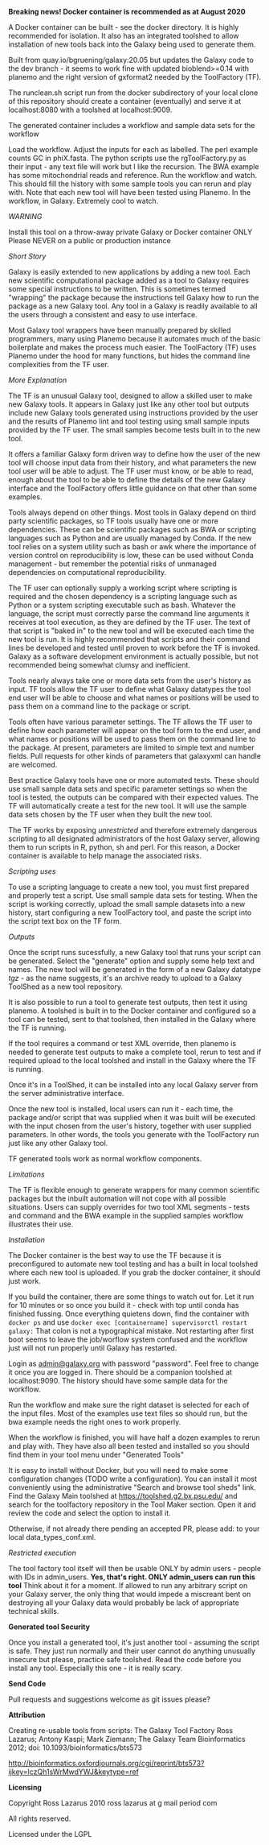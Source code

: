 ﻿**Breaking news! Docker container is recommended as at August 2020**

A Docker container can be built - see the docker directory.
It is highly recommended for isolation. It also has an integrated toolshed to allow installation of new tools back
into the Galaxy being used to generate them.

Built from quay.io/bgruening/galaxy:20.05 but updates the
Galaxy code to the dev branch - it seems to work fine with updated bioblend>=0.14
with planemo and the right version of gxformat2 needed by the ToolFactory (TF).

The runclean.sh script run from the docker subdirectory of your local clone of this repository
should create a container (eventually) and serve it at localhost:8080 with a toolshed at
localhost:9009.

The generated container includes a workflow and sample data sets for the workflow

Load the workflow. Adjust the inputs for each as labelled. The perl example counts GC in phiX.fasta.
The python scripts use the rgToolFactory.py as their input - any text file will work but I like the
recursion. The BWA example has some mitochondrial reads and reference. Run the workflow and watch.
This should fill the history with some sample tools you can rerun and play with.
Note that each new tool will have been tested using Planemo. In the workflow, in Galaxy.
Extremely cool to watch.

*WARNING*

 Install this tool on a throw-away private Galaxy or Docker container ONLY
 Please NEVER on a public or production instance

*Short Story*

Galaxy is easily extended to new applications by adding a new tool. Each new scientific computational package added as
a tool to Galaxy requires some special instructions to be written. This is sometimes termed "wrapping" the package
because the instructions tell Galaxy how to run the package as a new Galaxy tool. Any tool in a Galaxy is
readily available to all the users through a consistent and easy to use interface.

Most Galaxy tool wrappers have been manually prepared by skilled programmers, many using Planemo because it
automates much of the basic boilerplate and makes the process much easier. The ToolFactory (TF)
uses Planemo under the hood for many functions, but hides the command
line complexities from the TF user.

*More Explanation*

The TF is an unusual Galaxy tool, designed to allow a skilled user to make new Galaxy tools.
It appears in Galaxy just like any other tool but outputs include new Galaxy tools generated
using instructions provided by the user and the results of Planemo lint and tool testing using
small sample inputs provided by the TF user. The small samples become tests built in to the new tool.

It offers a familiar Galaxy form driven way to define how the user of the new tool will
choose input data from their history, and what parameters the new tool user will be able to adjust.
The TF user must know, or be able to read, enough about the tool to be able to define the details of
the new Galaxy interface and the ToolFactory offers little guidance on that other than some examples.

Tools always depend on other things. Most tools in Galaxy depend on third party
scientific packages, so TF tools usually have one or more dependencies. These can be
scientific packages such as BWA or scripting languages such as Python and are
usually managed by Conda. If the new tool relies on a system utility such as bash or awk
where the importance of version control on reproducibility is low, these can be used without
Conda management - but remember the potential risks of unmanaged dependencies on computational
reproducibility.

The TF user can optionally supply a working script where scripting is
required and the chosen dependency is a scripting language such as Python or a system
scripting executable such as bash. Whatever the language, the script must correctly parse the command line
arguments it receives at tool execution, as they are defined by the TF user. The
text of that script is "baked in" to the new tool and will be executed each time
the new tool is run. It is highly recommended that scripts and their command lines be developed
and tested until proven to work before the TF is invoked. Galaxy as a software development
environment is actually possible, but not recommended being somewhat clumsy and inefficient.

Tools nearly always take one or more data sets from the user's history as input. TF tools
allow the TF user to define what Galaxy datatypes the tool end user will be able to choose and what
names or positions will be used to pass them on a command line to the package or script.

Tools often have various parameter settings. The TF allows the TF user to define how each
parameter will appear on the tool form to the end user, and what names or positions will be
used to pass them on the command line to the package. At present, parameters are limited to
simple text and number fields. Pull requests for other kinds of parameters that galaxyxml
can handle are welcomed.

Best practice Galaxy tools have one or more automated tests. These should use small sample data sets and
specific parameter settings so when the tool is tested, the outputs can be compared with their expected
values. The TF will automatically create a test for the new tool. It will use the sample data sets
chosen by the TF user when they built the new tool.

The TF works by exposing *unrestricted* and therefore extremely dangerous scripting
to all designated administrators of the host Galaxy server, allowing them to
run scripts in R, python, sh and perl. For this reason, a Docker container is
available to help manage the associated risks.

*Scripting uses*

To use a scripting language to create a new tool, you must first prepared and properly test a script. Use small sample
data sets for testing. When the script is working correctly, upload the small sample datasets
into a new history, start configuring a new ToolFactory tool, and paste the script into the script text box on the TF form.

*Outputs*

Once the script runs sucessfully, a new Galaxy tool that runs your script
can be generated. Select the "generate" option and supply some help text and
names. The new tool will be generated in the form of a new Galaxy datatype
*tgz* - as the name suggests, it's an archive ready to upload to a
Galaxy ToolShed as a new tool repository.

It is also possible to run a tool to generate test outputs, then test it
using planemo. A toolshed is built in to the Docker container and configured
so a tool can be tested, sent to that toolshed, then installed in the Galaxy
where the TF is running.

If the tool requires a command or test XML override, then planemo is
needed to generate test outputs to make a complete tool, rerun to test
and if required upload to the local toolshed and install in the Galaxy
where the TF is running.

Once it's in a ToolShed, it can be installed into any local Galaxy server
from the server administrative interface.

Once the new tool is installed, local users can run it - each time, the
package and/or script that was supplied when it was built will be executed with the input chosen
from the user's history, together with user supplied parameters. In other words, the tools you generate with the
ToolFactory run just like any other Galaxy tool.

TF generated tools work as normal workflow components.


*Limitations*

The TF is flexible enough to generate wrappers for many common scientific packages
but the inbuilt automation will not cope with all possible situations. Users can
supply overrides for two tool XML segments - tests and command and the BWA
example in the supplied samples workflow illustrates their use.

*Installation*

The Docker container is the best way to use the TF because it is preconfigured
to automate new tool testing and has a built in local toolshed where each new tool
is uploaded. If you grab the docker container, it should just work.

If you build the container, there are some things to watch out for. Let it run for 10 minutes
or so once you build it - check with top until conda has finished fussing. Once everything quietens
down, find the container with
```docker ps```
and use
```docker exec [containername] supervisorctl restart galaxy:```
That colon is not a typographical mistake.
Not restarting after first boot seems to leave the job/worflow system confused and the workflow
just will not run properly until Galaxy has restarted.

Login as admin@galaxy.org with password "password". Feel free to change it once you are logged in.
There should be a companion toolshed at localhost:9090. The history should have some sample data for
the workflow.

Run the workflow and make sure the right dataset is selected for each of the input files. Most of the
examples use text files so should run, but the bwa example needs the right ones to work properly.

When the workflow is finished, you will have half a dozen examples to rerun and play with. They have also
all been tested and installed so you should find them in your tool menu under "Generated Tools"

It is easy to install without Docker, but you will need to make some
configuration changes (TODO write a configuration). You can install it most conveniently using the
administrative "Search and browse tool sheds" link. Find the Galaxy Main
toolshed at https://toolshed.g2.bx.psu.edu/ and search for the toolfactory
repository in the Tool Maker section. Open it and review the code and select the option to install it.

Otherwise, if not already there pending an accepted PR,
please add:
<datatype extension="tgz" type="galaxy.datatypes.binary:Binary"
mimetype="multipart/x-gzip" subclass="True" />
to your local data_types_conf.xml.


*Restricted execution*

The tool factory tool itself will then be usable ONLY by admin users -
people with IDs in admin_users. **Yes, that's right. ONLY
admin_users can run this tool** Think about it for a moment. If allowed to
run any arbitrary script on your Galaxy server, the only thing that would
impede a miscreant bent on destroying all your Galaxy data would probably
be lack of appropriate technical skills.

**Generated tool Security**

Once you install a generated tool, it's just
another tool - assuming the script is safe. They just run normally and their
user cannot do anything unusually insecure but please, practice safe toolshed.
Read the code before you install any tool. Especially this one - it is really scary.

**Send Code**

Pull requests and suggestions welcome as git issues please?

**Attribution**

Creating re-usable tools from scripts: The Galaxy Tool Factory
Ross Lazarus; Antony Kaspi; Mark Ziemann; The Galaxy Team
Bioinformatics 2012; doi: 10.1093/bioinformatics/bts573

http://bioinformatics.oxfordjournals.org/cgi/reprint/bts573?ijkey=lczQh1sWrMwdYWJ&keytype=ref

**Licensing**

Copyright Ross Lazarus 2010
ross lazarus at g mail period com

All rights reserved.

Licensed under the LGPL

